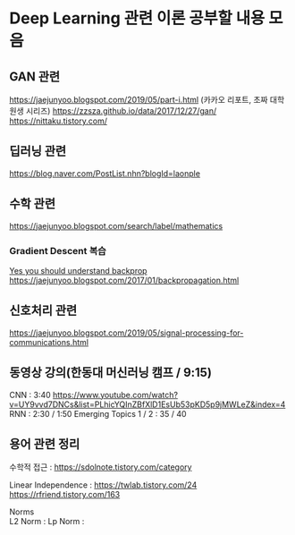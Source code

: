 # Deep Learning 관련 이론 공부할 내용 모음

## GAN 관련
https://jaejunyoo.blogspot.com/2019/05/part-i.html (카카오 리포트, 초짜 대학원생 시리즈)
https://zzsza.github.io/data/2017/12/27/gan/
https://nittaku.tistory.com/

## 딥러닝 관련
https://blog.naver.com/PostList.nhn?blogId=laonple

## 수학 관련
https://jaejunyoo.blogspot.com/search/label/mathematics

### Gradient Descent 복습
[Yes you should understand backprop](https://medium.com/@karpathy/yes-you-should-understand-backprop-e2f06eab496b#.lzeb58ksq) <br>
https://jaejunyoo.blogspot.com/2017/01/backpropagation.html

## 신호처리 관련
https://jaejunyoo.blogspot.com/2019/05/signal-processing-for-communications.html

## 동영상 강의(한동대 머신러닝 캠프 / 9:15)
CNN : 3:40
https://www.youtube.com/watch?v=UY9vvd7DNCs&list=PLhicYQInZBfXlD1EsUb53pKD5p9jMWLeZ&index=4
RNN : 2:30 / 1:50
Emerging Topics 1 / 2 : 35 / 40

## 용어 관련 정리
수학적 접근 : https://sdolnote.tistory.com/category

Linear Independence : https://twlab.tistory.com/24
https://rfriend.tistory.com/163

Norms<br>
L2 Norm : 
Lp Norm : 